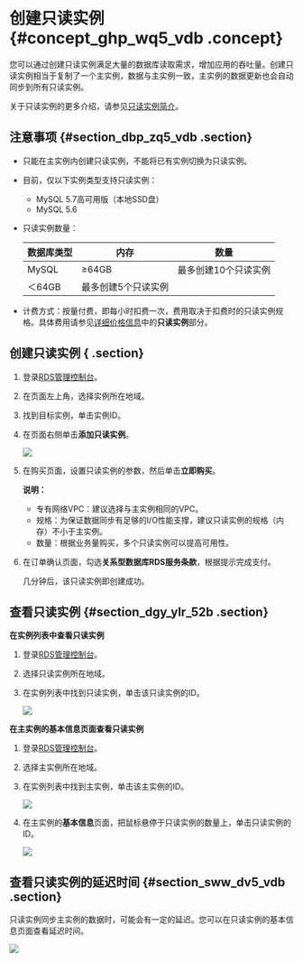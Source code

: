 # 创建只读实例 {#concept_ghp_wq5_vdb .concept}

您可以通过创建只读实例满足大量的数据库读取需求，增加应用的吞吐量。创建只读实例相当于复制了一个主实例，数据与主实例一致，主实例的数据更新也会自动同步到所有只读实例。

关于只读实例的更多介绍，请参见[只读实例简介](cn.zh-CN/快速入门MySQL版/扩展实例/只读实例/只读实例简介.md)。

## 注意事项 {#section_dbp_zq5_vdb .section}

-   只能在主实例内创建只读实例，不能将已有实例切换为只读实例。
-   目前，仅以下实例类型支持只读实例：
    -   MySQL 5.7高可用版（本地SSD盘）
    -   MySQL 5.6
-   只读实例数量：

    |数据库类型|内存|数量|
    |-----|--|--|
    |MySQL|≥64GB|最多创建10个只读实例|
    |＜64GB|最多创建5个只读实例|

-   计费方式：按量付费，即每小时扣费一次，费用取决于扣费时的只读实例规格。具体费用请参见[详细价格信息](https://www.aliyun.com/price/product#/rds/detail)中的**只读实例**部分。

## 创建只读实例 { .section}

1.  登录[RDS管理控制台](https://rds.console.aliyun.com/)。
2.  在页面左上角，选择实例所在地域。
3.  找到目标实例，单击实例ID。
4.  在页面右侧单击**添加只读实例**。

    ![](http://static-aliyun-doc.oss-cn-hangzhou.aliyuncs.com/assets/img/7827/15449593449361_zh-CN.png)

5.  在购买页面，设置只读实例的参数，然后单击**立即购买**。

    **说明：** 

    -   专有网络VPC：建议选择与主实例相同的VPC。
    -   规格：为保证数据同步有足够的I/O性能支撑，建议只读实例的规格（内存）不小于主实例。
    -   数量：根据业务量购买，多个只读实例可以提高可用性。
6.  在订单确认页面，勾选**关系型数据库RDS服务条款**，根据提示完成支付。

    几分钟后，该只读实例即创建成功。


## 查看只读实例 {#section_dgy_ylr_52b .section}

**在实例列表中查看只读实例**

1.  登录[RDS管理控制台](https://rds.console.aliyun.com/)。
2.  选择只读实例所在地域。
3.  在实例列表中找到只读实例，单击该只读实例的ID。

    ![](http://static-aliyun-doc.oss-cn-hangzhou.aliyuncs.com/assets/img/7827/15449593442617_zh-CN.png)


**在主实例的基本信息页面查看只读实例**

1.  登录[RDS管理控制台](https://rds.console.aliyun.com/)。
2.  选择主实例所在地域。
3.  在实例列表中找到主实例，单击该主实例的ID。

    ![](http://static-aliyun-doc.oss-cn-hangzhou.aliyuncs.com/assets/img/7827/154495934432584_zh-CN.png)

4.  在主实例的**基本信息**页面，把鼠标悬停于只读实例的数量上，单击只读实例的ID。

    ![](http://static-aliyun-doc.oss-cn-hangzhou.aliyuncs.com/assets/img/7827/15449593449379_zh-CN.png)


## 查看只读实例的延迟时间 {#section_sww_dv5_vdb .section}

只读实例同步主实例的数据时，可能会有一定的延迟。您可以在只读实例的基本信息页面查看延迟时间。

![](http://static-aliyun-doc.oss-cn-hangzhou.aliyuncs.com/assets/img/7828/15449593452636_zh-CN.png)

